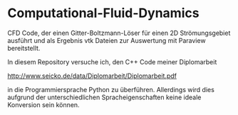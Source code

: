 # Computational-Fluid-Dynamics

CFD Code, der einen Gitter-Boltzmann-Löser für einen 2D Strömungsgebiet ausführt und als Ergebnis vtk Dateien zur Auswertung mit Paraview bereitstellt.

In diesem Repository versuche ich, den C++ Code meiner Diplomarbeit 

http://www.seicko.de/data/Diplomarbeit/Diplomarbeit.pdf

in die Programmiersprache Python zu überführen. Allerdings wird dies aufgrund der unterschiedlichen Spracheigenschaften keine ideale Konversion sein können.
